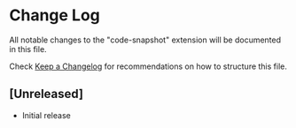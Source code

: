 # Change Log

All notable changes to the "code-snapshot" extension will be documented in this file.

Check [Keep a Changelog](http://keepachangelog.com/) for recommendations on how to structure this file.

## [Unreleased]

- Initial release